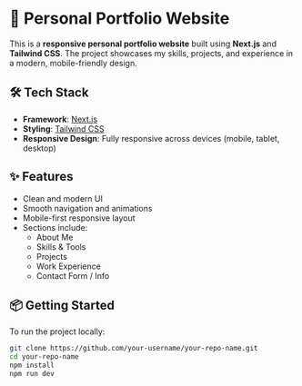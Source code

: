# 🚀 Personal Portfolio Website

This is a **responsive personal portfolio website** built using **Next.js** and **Tailwind CSS**. The project showcases my skills, projects, and experience in a modern, mobile-friendly design.

## 🛠️ Tech Stack

- **Framework**: [Next.js](https://nextjs.org/)
- **Styling**: [Tailwind CSS](https://tailwindcss.com/)
- **Responsive Design**: Fully responsive across devices (mobile, tablet, desktop)

## ✨ Features

- Clean and modern UI
- Smooth navigation and animations
- Mobile-first responsive layout
- Sections include:
  - About Me
  - Skills & Tools
  - Projects
  - Work Experience
  - Contact Form / Info

## 📦 Getting Started

To run the project locally:

```bash
git clone https://github.com/your-username/your-repo-name.git
cd your-repo-name
npm install
npm run dev
